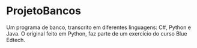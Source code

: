 # ProjetoBancos
Um programa de banco, transcrito em diferentes linguagens: C#, Python e Java. 
O original feito em Python, faz parte de um exercício do curso Blue Edtech. 

